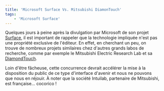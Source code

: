 ```yaml
---
title: 'Microsoft Surface Vs. Mitsubishi DiamonTouch'
tags:
    - 'Microsoft Surface'
---
```


Quelques jours à peine après la divulgation par Microsoft de son projet
[Surface](http://www.microsoft.com/surface/fr-fr), il est important de rappeler
que la technologie impliquée n'est pas une propriété exclusive de l'éditeur. En
effet, en cherchant un peu, on trouve de nombreux projets similaires chez
d'autres grands labos de recherche, comme par exemple le Mitsubishi Electric
Research Lab et sa [DiamondTouch](https://en.wikipedia.org/wiki/DiamondTouch).

<!-- more -->

Loin d'être fâcheuse, cette concurrence devrait accélérer la mise à la
disposition du public de ce type d'interface d'avenir et nous ne pouvons que
nous en réjouir. À noter que la société Intuilab, partenaire de Mitsubishi, est
française… cocorico !
